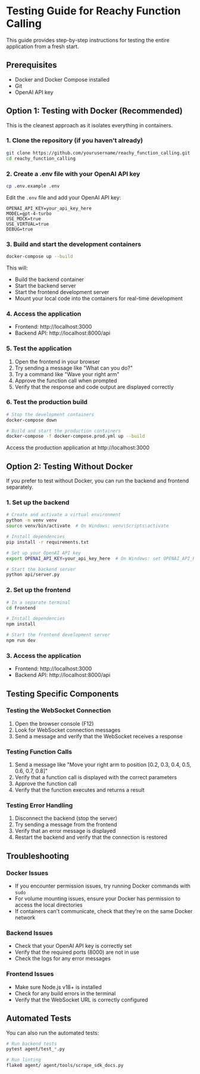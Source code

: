 # Testing Guide for Reachy Function Calling

This guide provides step-by-step instructions for testing the entire application from a fresh start.

## Prerequisites

- Docker and Docker Compose installed
- Git
- OpenAI API key

## Option 1: Testing with Docker (Recommended)

This is the cleanest approach as it isolates everything in containers.

### 1. Clone the repository (if you haven't already)

```bash
git clone https://github.com/yourusername/reachy_function_calling.git
cd reachy_function_calling
```

### 2. Create a .env file with your OpenAI API key

```bash
cp .env.example .env
```

Edit the `.env` file and add your OpenAI API key:

```
OPENAI_API_KEY=your_api_key_here
MODEL=gpt-4-turbo
USE_MOCK=true
USE_VIRTUAL=true
DEBUG=true
```

### 3. Build and start the development containers

```bash
docker-compose up --build
```

This will:
- Build the backend container
- Start the backend server
- Start the frontend development server
- Mount your local code into the containers for real-time development

### 4. Access the application

- Frontend: http://localhost:3000
- Backend API: http://localhost:8000/api

### 5. Test the application

1. Open the frontend in your browser
2. Try sending a message like "What can you do?"
3. Try a command like "Wave your right arm"
4. Approve the function call when prompted
5. Verify that the response and code output are displayed correctly

### 6. Test the production build

```bash
# Stop the development containers
docker-compose down

# Build and start the production containers
docker-compose -f docker-compose.prod.yml up --build
```

Access the production application at http://localhost:3000

## Option 2: Testing Without Docker

If you prefer to test without Docker, you can run the backend and frontend separately.

### 1. Set up the backend

```bash
# Create and activate a virtual environment
python -m venv venv
source venv/bin/activate  # On Windows: venv\Scripts\activate

# Install dependencies
pip install -r requirements.txt

# Set up your OpenAI API key
export OPENAI_API_KEY=your_api_key_here  # On Windows: set OPENAI_API_KEY=your_api_key_here

# Start the backend server
python api/server.py
```

### 2. Set up the frontend

```bash
# In a separate terminal
cd frontend

# Install dependencies
npm install

# Start the frontend development server
npm run dev
```

### 3. Access the application

- Frontend: http://localhost:3000
- Backend API: http://localhost:8000/api

## Testing Specific Components

### Testing the WebSocket Connection

1. Open the browser console (F12)
2. Look for WebSocket connection messages
3. Send a message and verify that the WebSocket receives a response

### Testing Function Calls

1. Send a message like "Move your right arm to position [0.2, 0.3, 0.4, 0.5, 0.6, 0.7, 0.8]"
2. Verify that a function call is displayed with the correct parameters
3. Approve the function call
4. Verify that the function executes and returns a result

### Testing Error Handling

1. Disconnect the backend (stop the server)
2. Try sending a message from the frontend
3. Verify that an error message is displayed
4. Restart the backend and verify that the connection is restored

## Troubleshooting

### Docker Issues

- If you encounter permission issues, try running Docker commands with `sudo`
- For volume mounting issues, ensure your Docker has permission to access the local directories
- If containers can't communicate, check that they're on the same Docker network

### Backend Issues

- Check that your OpenAI API key is correctly set
- Verify that the required ports (8000) are not in use
- Check the logs for any error messages

### Frontend Issues

- Make sure Node.js v18+ is installed
- Check for any build errors in the terminal
- Verify that the WebSocket URL is correctly configured

## Automated Tests

You can also run the automated tests:

```bash
# Run backend tests
pytest agent/test_*.py

# Run linting
flake8 agent/ agent/tools/scrape_sdk_docs.py
``` 